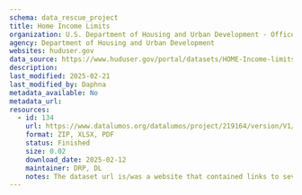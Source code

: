 ```yaml
---
schema: data_rescue_project 
title: Home Income Limits
organization: U.S. Department of Housing and Urban Development - Office of Policy Development and Research
agency: Department of Housing and Urban Development
websites: huduser.gov
data_source: https://www.huduser.gov/portal/datasets/HOME-Income-limits.html
description: 
last_modified: 2025-02-21
last_modified_by: Daphna
metadata_available: No
metadata_url: 
resources:
  - id: 134
    url: https://www.datalumos.org/datalumos/project/219164/version/V1/view
    format: ZIP, XLSX, PDF
    status: Finished
    size: 0.02
    download_date: 2025-02-12
    maintainer: DRP, DL
    notes: The dataset url is/was a website that contained links to several .xlsx spreadsheets, where each spreadsheet contains an individual dataset (typically for a fiscal year). The data download also contains .pdf files with reports, methodology etc. for completeness. Everything was compressed into a .zip archive and uploaded to DataLumos as a single .zip archive.
---
```

